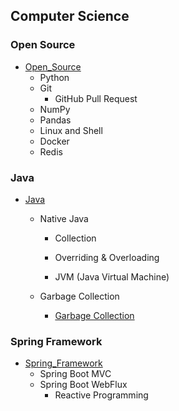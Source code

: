 ## Computer Science



### Open Source

- [Open_Source](./Open_Source)
  - Python
  - Git
    - GitHub Pull Request
  - NumPy
  - Pandas
  - Linux and Shell
  - Docker
  - Redis



### Java

- [Java](./Java/Java.md)
  
  - Native Java
  
    - Collection
    - Overriding & Overloading
  
    - JVM (Java Virtual Machine)
  
  - Garbage Collection
    - [Garbage Collection](./Java/Garbage_Collection.md)



### Spring Framework

- [Spring_Framework](./Spring_Framework)
  - Spring Boot MVC
  - Spring Boot WebFlux
    - Reactive Programming